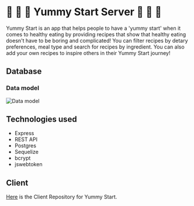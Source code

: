 # 🍔 🍓 🧁 Yummy Start Server 🧁 🍓 🍔

Yummy Start is an app that helps people to have a 'yummy start' when it comes to healthy eating by providing recipes that show that healthy eating doesn't have to be boring and complicated! You can filter recipes by detary preferences, meal type and search for recipes by ingredient. You can also add your own recipes to inspire others in their Yummy Start journey!

## Database

### Data model

![Data model](https://app.lucidchart.com/publicSegments/view/b5bc90ab-414e-4f98-92e0-1aff8621e69e/image.png)

## Technologies used

- Express
- REST API
- Postgres
- Sequelize
- bcrypt
- jswebtoken

## Client

[Here](https://github.com/JennaLeysens/yummy-start-client) is the Client Repository for Yummy Start.
